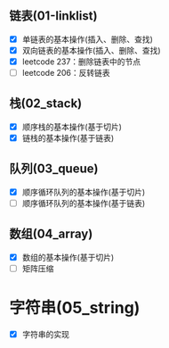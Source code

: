 
## 链表(01-linklist)
- [x] 单链表的基本操作(插入、删除、查找)
- [x] 双向链表的基本操作(插入、删除、查找)
- [x] leetcode 237：删除链表中的节点
- [ ] leetcode 206：反转链表
 
## 栈(02_stack)
- [x] 顺序栈的基本操作(基于切片)
- [x] 链栈的基本操作(基于链表)

## 队列(03_queue)
- [x] 顺序循环队列的基本操作(基于切片)
- [ ] 顺序循环队列的基本操作(基于链表)

## 数组(04_array)
- [x] 数组的基本操作(基于切片)
- [ ] 矩阵压缩 

# 字符串(05_string)
- [x] 字符串的实现

